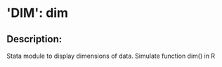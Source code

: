 # 'DIM': dim


## Description: 
  Stata module to display dimensions of data. Simulate function dim() in R  


